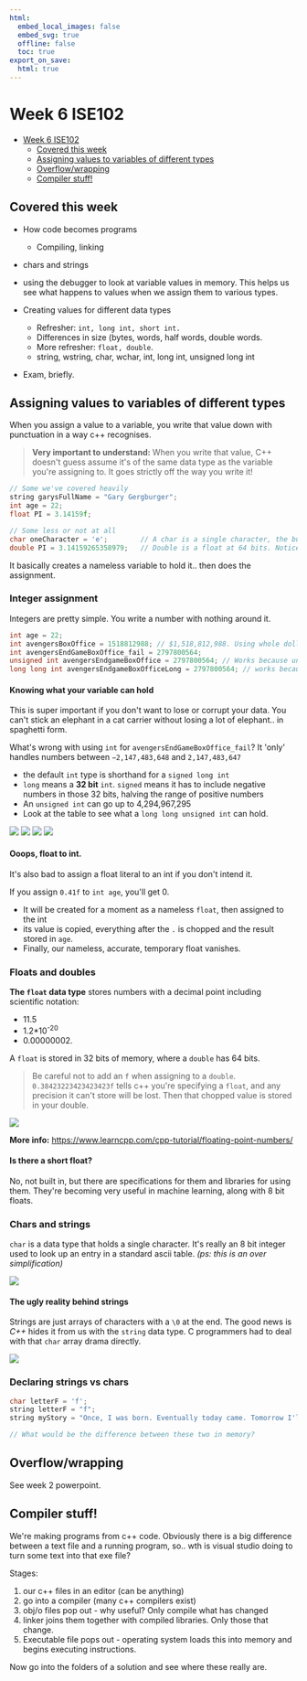 ```yaml
---
html:
  embed_local_images: false
  embed_svg: true
  offline: false
  toc: true
export_on_save:
  html: true
---
```


# Week 6 ISE102


<!-- @import "[TOC]" {cmd="toc" depthFrom=1 depthTo=3 orderedList=false} -->

<!-- code_chunk_output -->

- [Week 6 ISE102](#week-6-ise102)
  - [Covered this week](#covered-this-week)
  - [Assigning values to variables of different types](#assigning-values-to-variables-of-different-types)
  - [Overflow/wrapping](#overflowwrapping)
  - [Compiler stuff!](#compiler-stuff)

<!-- /code_chunk_output -->


## Covered this week

* How code becomes programs
  - Compiling, linking

* chars and strings

* using the debugger to look at variable values in memory. This helps us see what happens to values when we assign them to various types.

* Creating values for different data types
  - Refresher: `int, long int, short int.`
  - Differences in size (bytes, words, half words, double words.
  - More refresher: `float, double`.    
  - string, wstring, char, wchar, int, long int, unsigned long int

* Exam, briefly.

## Assigning values to variables of different types

When you assign a value to a variable, you write that value down with punctuation in a way c++ recognises. 
  
  > **Very important to understand:**
  > When you write that value, C++ doesn't guess assume it's of the same data type as the variable you're assigning to. It goes strictly off the way you write it!

```cpp
// Some we've covered heavily
string garysFullName = "Gary Gergburger"; 
int age = 22;
float PI = 3.14159f;

// Some less or not at all
char oneCharacter = 'e';        // A char is a single character, the building block of strings
double PI = 3.14159265358979;   // Double is a float at 64 bits. Notice, no `f`
```

It basically creates a nameless variable to hold it.. then does the assignment. 

### Integer assignment

Integers are pretty simple. You write a number with nothing around it.

```cpp
int age = 22;
int avengersBoxOffice = 1518812988; // $1,518,812,988. Using whole dollars only.
int avengersEndGameBoxOffice_fail = 2797800564;   
unsigned int avengersEndgameBoxOffice = 2797800564; // Works because unsigned means more range
long long int avengersEndgameBoxOfficeLong = 2797800564; // works because long long is 64 bit.
```

#### Knowing what your variable can hold

This is super important if you don't want to lose or corrupt your data. You can't stick an elephant in a cat carrier without losing a lot of elephant.. in spaghetti form.

What's wrong with using `int` for `avengersEndGameBoxOffice_fail`? It 'only' handles numbers between `−2,147,483,648` and `2,147,483,647`
  - the default `int` type is shorthand for a `signed long int`
  - `long` means a **32 bit** `int`. `signed` means it has to include negative numbers in those 32 bits, halving the range of positive numbers
  - An `unsigned int` can go up to 4,294,967,295
  - Look at the table to see what a `long long unsigned int` can hold.

![](assets/week7/data_types_a.png)
![](assets/week7/cpu_ryzen.jpg)
![](assets/week7/ram_cool.png)
![](assets/week7/ram_plain.jpg)

#### Ooops, float to int.
It's also bad to assign a float literal to an int if you don't intend it.

If you assign `0.41f` to `int age`, you'll get 0.
  - It will be created for a moment as a nameless `float`, then assigned to the int
  - its value is copied, everything after the `.` is chopped and the result stored in `age`.
  - Finally, our nameless, accurate, temporary float vanishes.

### Floats and doubles

**The `float` data type** stores numbers with a decimal point including scientific notation:
* 11.5 
* 1.2*10<sup>-20</sup>
* 0.00000002.

A `float` is stored in 32 bits of memory, where a `double` has 64 bits. 

>Be careful not to add an `f` when assigning to a `double`. `0.38423223423423423f` tells c++ you're specifying a `float`, and any precision it can't store will be lost. Then that chopped value is stored in your double.

![](assets/week4/floats_doubles_constants.png)

**More info:** https://www.learncpp.com/cpp-tutorial/floating-point-numbers/

 #### Is there a short float? 
 No, not built in, but there are specifications for them and libraries for using them.
 They're becoming very useful in machine learning, along with 8 bit floats.

 ### Chars and strings

`char` is a data type that holds a single character. It's really an 8 bit integer used to look up an entry in a standard ascii table.  _(ps: this is an over simplification)_

![](assets/week7/ascii-table.png)

#### The ugly reality behind strings

Strings are just arrays of characters with a `\0` at the end. The good news is _C++_ hides it from us with the `string` data type. C programmers had to deal with that `char` array drama directly.

 ![](assets/week7/string_type_under_hood.jpg)

### Declaring strings vs chars

```cpp
char letterF = 'f';
string letterF = "f";
string myStory = "Once, I was born. Eventually today came. Tomorrow I'll probably still be alive.";

// What would be the difference between these two in memory?
```

## Overflow/wrapping

See week 2 powerpoint.

## Compiler stuff!
We're making programs from c++ code. Obviously there is a big difference between a text file and a running program, so.. wth is visual studio doing to turn some text into that exe file?

Stages:
  1. our c++ files in an editor (can be anything)
  2. go into a compiler (many c++ compilers exist)
  3. obj/o files pop out   - why useful? Only compile what has changed
  4. linker joins them together with compiled libraries. Only those that change.
  5. Executable file pops out - operating system loads this into memory and begins executing instructions.

Now go into the folders of a solution and see where these really are.
 